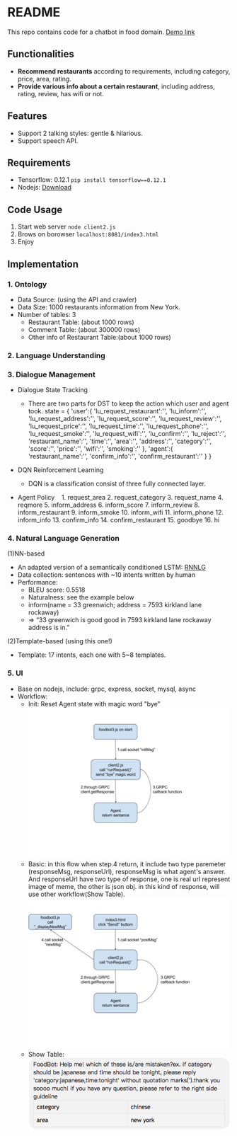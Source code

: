 # README
This repo contains code for a chatbot in food domain. [Demo link](http://140.112.49.151:8081/index3.html)

## Functionalities
* **Recommend restaurants** according to requirements, including category, price, area, rating.
* **Provide various info about a certain restaurant**, including address, rating, review, has wifi or not.

## Features
* Support 2 talking styles: gentle & hilarious.
* Support speech API.

## Requirements
* Tensorflow: 0.12.1
`pip install tensorflow==0.12.1`
* Nodejs: [Download](https://nodejs.org/en/download/package-manager/)

## Code Usage
1. Start web server `node client2.js`
2. Brows on borowser `localhost:8081/index3.html`
3. Enjoy

## Implementation
### 1. Ontology
* Data Source: (using the API and crawler)
* Data Size: 1000 restaurants information from New York.
* Number of tables: 3
    * Restaurant Table: (about 1000 rows)
    * Comment Table: (about 300000 rows)
    * Other info of Restaurant Table:(about 1000 rows)

### 2. Language Understanding
### 3. Dialogue Management
* Dialogue State Tracking
    * There are two parts for DST to keep the action which user and agent took.
    	 state = {
			'user':{
				'lu_request_restaurant':'',
				'lu_inform':'',
				'lu_request_address':'',
				'lu_request_score':'',
				'lu_request_review':'', 
				'lu_request_price':'',
				'lu_request_time':'',
				'lu_request_phone':'',
				'lu_request_smoke':'',
				'lu_request_wifi':'',
				'lu_confirm':'',
				'lu_reject':'',
				'restaurant_name':'',
 				'time':'',
 				'area':'',
				'address':'',
				'category':'', 
				'score':'', 
				'price':'', 
				'wifi':'',
				'smoking':''
			},
			'agent':{
			 	'restaurant_name':'',
        			'confirm_info':'',
        			'confirm_restaurant':''
			}
		}
* DQN Reinforcement Learning
    * DQN is a classification consist of three fully connected layer.
    
* Agent Policy
    1.  request_area
    2.  request_category
    3.  request_name
    4.  reqmore
    5.  inform_address
    6.  inform_score
    7.  inform_review
    8.  inform_restaurant
    9.  inform_smoke
    10. inform_wifi
    11. inform_phone
    12. inform_info
    13. confirm_info
    14. confirm_restaurant
    15. goodbye
    16. hi
### 4. Natural Language Generation
(1)NN-based
* An adapted version of a semantically conditioned LSTM: [RNNLG](https://github.com/shawnwun/RNNLG)
* Data collection: sentences with ~10 intents written by human
* Performance: 
    * BLEU score: 0.5518
    * Naturalness: see the example below
    * inform(name = 33 greenwich; address = 7593 kirkland lane rockaway)
    * => “33 greenwich is good good in 7593 kirkland lane rockaway address is in.”

(2)Template-based (using this one!)
* Template: 17 intents, each one with 5~8 templates.

### 5. UI
* Base on nodejs, include: grpc, express, socket, mysql, async
* Workflow:
	* Init: Reset Agent state with magic word "bye" ![init](./img/FoodBot-wf2.jpg)
	* Basic: in this flow when step.4 return, it include two type paremeter (responseMsg, responseUrl), responseMsg is what agent's answer. And responseUrl have two type of response, one is real url represent image of meme, the other is json obj. in this kind of response, will use other workflow(Show Table). ![base flow](./img/FoodBot-wf1.jpg)
	* Show Table:![show table](./img/showTable.png)
	

